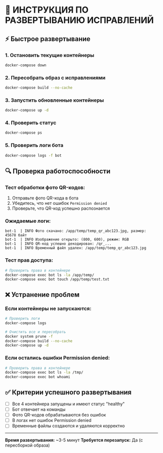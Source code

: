 # 🚀 ИНСТРУКЦИЯ ПО РАЗВЕРТЫВАНИЮ ИСПРАВЛЕНИЙ

## ⚡ Быстрое развертывание

### 1. Остановить текущие контейнеры
```bash
docker-compose down
```

### 2. Пересобрать образ с исправлениями
```bash
docker-compose build --no-cache
```

### 3. Запустить обновленные контейнеры
```bash
docker-compose up -d
```

### 4. Проверить статус
```bash
docker-compose ps
```

### 5. Проверить логи бота
```bash
docker-compose logs -f bot
```

## 🔍 Проверка работоспособности

### Тест обработки фото QR-кодов:
1. Отправьте фото QR-кода в бота
2. Убедитесь, что нет ошибок `Permission denied`
3. Проверьте, что QR-код успешно распознается

### Ожидаемые логи:
```
bot-1  | INFO Фото скачано: /app/temp/temp_qr_abc123.jpg, размер: 45678 байт
bot-1  | INFO Изображение открыто: (800, 600), режим: RGB
bot-1  | INFO QR-код успешно декодирован: /qr_...
bot-1  | INFO Временный файл удален: /app/temp/temp_qr_abc123.jpg
```

### Тест прав доступа:
```bash
# Проверить права в контейнере
docker-compose exec bot ls -la /app/temp/
docker-compose exec bot touch /app/temp/test.txt
```

## ❌ Устранение проблем

### Если контейнеры не запускаются:
```bash
# Проверить логи
docker-compose logs

# Очистить все и пересобрать
docker system prune -f
docker-compose build --no-cache
docker-compose up -d
```

### Если остались ошибки Permission denied:
```bash
# Проверить права в контейнере
docker-compose exec bot ls -la /tmp/
docker-compose exec bot whoami
```

## ✅ Критерии успешного развертывания

- [ ] Все 4 контейнера запущены и имеют статус "healthy"
- [ ] Бот отвечает на команды
- [ ] Фото QR-кодов обрабатываются без ошибок
- [ ] В логах нет ошибок Permission denied
- [ ] Временные файлы создаются и удаляются корректно

---

**Время развертывания:** ~3-5 минут
**Требуется перезапуск:** Да (с пересборкой образа)
